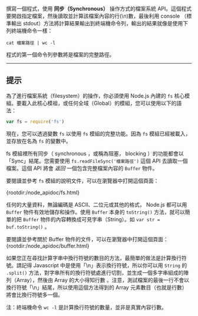 
撰寫一個程式，使用 **同步（Synchronous）** 操作方式的檔案系統 API。這個程式要開啟指定檔案，然後讀取並計算該檔案內容的行(\n)數，最後利用 console （標準輸出 stdout）方法將計算結果輸出到終端機命令列，輸出的結果就像是使用下列終端機命令一樣：

```
cat 檔案路徑 | wc -l
```

程式的第一個命令列參數將是檔案的完整路徑。

----------------------------------------------------------------------
## 提示

為了進行檔案系統（filesystem）的操作，你必須使用 Node.js 內建的 `fs` 核心模組。要載入此核心模祖，或任何全域（Global）的模組，您可以使用以下的語法：

```js
var fs = require('fs')
```
現在，您可以透過變數 `fs` 以使用 `fs` 模組的完整功能。因為 `fs` 模組已經被載入，並存放在名為 `fs` 的變數中。

fs 模組裡所有同步（ synchronous ，或稱為阻塞， blocking ）的功能都會以「Sync」結尾。您需要使用 `fs.readFileSync('檔案路徑')` 這個 API 去讀取一個檔案。這個 API 將會 *返回* 一個包含完整檔案內容的 `Buffer` 物件。

要閱讀並參考 `fs` 模組的說明文件，可以在瀏覽器中打開這個頁面：

  {rootdir:/node_apidoc/fs.html}

任何的大量資料，無論編碼是 ASCII、二位元或其他的格式， Node.js 都可以用 `Buffer` 物件有效地儲存和操作。使用 `Buffer` 本身的 `toString()` 方法，就可以簡單的把 `Buffer` 物件的內容轉換成可見字串（String）。如 `var str = buf.toString()` 。


要閱讀並參考關於 Buffer 物件的文件，可以在瀏覽器中打開這個頁面：
  {rootdir:/node_apidoc/buffer.html}

如果您正在尋找計算字串中換行符號的數目的方法，最簡單的做法是計算換行符號。請記得 Javascript 中是使用「\n」表示換行符號，所以你可以用 `String` 的 `.split()` 方法，對字串所有的換行符號處進行切割，並生成一個多字串組成的陣列（Array），然後由 Array 的大小得知行數 。注意，測試檔案的最後一行不會以換行符號「\n」結尾，所以使用這個方法得到的 Array 元素數目（也就是行數）將會比換行符號多一個。

注：終端機命令 `wc -l` 是計算換行符號的數量，並非是真實內容行數。
